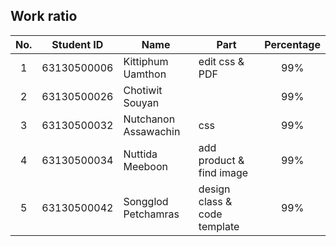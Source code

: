 ## Work ratio

|No.| Student ID    | Name                     | Part              | Percentage |
|:-:| :-----------: | ------------------------ | --------------- | :--------: |
| 1 | 63130500006   | Kittiphum Uamthon        | edit css & PDF            |    99%     |
| 2 | 63130500026   | Chotiwit Souyan          |                   |    99%     |
| 3 | 63130500032   | Nutchanon Assawachin     | css                 |    99%     |
| 4 | 63130500034   | Nuttida Meeboon          | add product & find image |    99%     |
| 5 | 63130500042   | Songglod Petchamras      | design class & code template |    99%     |

